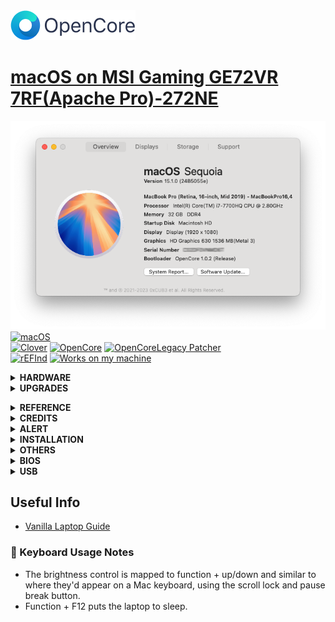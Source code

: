 <img src="https://raw.githubusercontent.com/tbrautaset/Hackintosh-MSI-GE72VR-7RF/refs/heads/master/Pictures/OpenCore_with_text_Small.png" width="200" height="48"/>

# [macOS on MSI Gaming GE72VR 7RF(Apache Pro)-272NE](https://www.youtube.com/watch?v=MOOScGPnqz4)
![AboutThisMac](https://raw.githubusercontent.com/tbrautaset/Hackintosh-MSI-GE72VR-7RF/refs/heads/master/Pictures/macOS%2015.1%20Beta%205%20(24B5055e)/About%20This%20Mac.png)<br>
[![macOS](https://img.shields.io/badge/macOS-Sequoia-yellow.svg)](https://www.apple.com/macos/macos-sequoia/)<br>
[![Clover](https://img.shields.io/badge/Clover-516x-green)](https://github.com/CloverHackyColor/CloverBootloader/releases)
[![OpenCore](https://img.shields.io/badge/OpenCore-1.0.x-green)](https://github.com/dortania/build-repo/releases)
[![OpenCoreLegacy Patcher](https://img.shields.io/badge/OpenCore%20Legacy%20Patcher-2.0.x-green)](https://github.com/dortania/OpenCore-Legacy-Patcher/releases)<br>
[![rEFInd](https://img.shields.io/badge/rEFInd-0.14.x-green)](http://sourceforge.net/projects/refind/files)
[![Works on my machine](https://img.shields.io/badge/Works-on%20my%20laptop-0green)](https://www.msi.com/Laptop/GE72vr-7rF-Apache-Pro/Specification)
<details><summary><strong> HARDWARE </strong></summary><br>

- CPU:
    - <img src="https://raw.githubusercontent.com/tbrautaset/Hackintosh-MSI-GE72VR-7RF/refs/heads/master/Pictures/Intel%20Power%20Gadget%20-%20Frequency.png"/>
    - Intel® Core™ Core i7-7700HQ 2.8 - 3.8 Ghz w/ Turbo Boost
- Graphics adapter:
    - Intel HD Graphics 630 2048 MB
    - NVIDIA GeForce GTX 1060 Mobile - 3072 MB GDDR5, Core: 1404 MHz, Boost 1670 MHz, Memory: 8000 MHz, NVIDIA Optimus
- Memory:
    - Crucial  32768 MB  , 2x16 GB, DDR4-2400 SO DIMM 260-pin
- Display:
    - 17.3" FHD (1920x1080) 120HZ, IPS-Level
- Mainboard:
    - MSI MS-179B Intel HM175 (Skylake PCH-H) 100 Series/C230 Chipset Family
- Storage:
    - Samsung 960 EVO 1TB M.2 NVMe SSD, WD Blue 1TB 2.5" SATA SSD, HL-DT-ST GUD0N SATA Int. DVD±RW (±R DL) / DVD-RAM
- Soundcard:
    - Nahimic Sound, Intel Skylake PCH-H High Definition Audio Controller, Realtek ALC898
- Connections:
    - USB 3.0 x2, USB 2.0 x1, USB Type-C 3.1 Gen2 x1, HDMI (supports 4K@60hz), mDP 1.2 x1 (HDTV/Matrix Display supports 4K output with a resolution up to 3840 x 2160), 1 Kensington Lock, Audio Connections: 1x microphone in, 1x headphone out (S/PDIF), Realtek RTS5129  Card Reader: SD/SDXC/SDHC Card Reader
- Networking:
    - Qualcomm Atheros Killer E2500 Gigabit Ethernet Controller (10/100/1000/2500/5000MBit/s), Broadcom / Bcm94352z (a/b/g/n = Wi-Fi 4/ac = Wi-Fi 5), Bluetooth v4.0
- Size:
    - Height x width x depth (in mm): 32 x 419 x 287 ( = 1.26 x 16.5 x 11.3 in) 
- Battery:
    - 10.86V, 51 Wh Lithium-Ion, 6-Cell
- AC Power Adaptor:
    - 180W
- Camera:
    - BisonCam, NB Pro FHD type (30fps@1080p)
- Speakers:
    - Dynaudio Tech 2W Speakers x 4 + woofer
- Keyboard:
    - SteelSeries Full-color backlight with Anti-Ghost key+ silver lining
- Touchpad:
    - ETPS/2 Elantech with 2 buttons</details>
<details><summary><strong> UPGRADES </strong></summary><br>

## :muscle: Bits 'n Pieces I've purchased and swapped into the laptop.

### Crucial 32GB Memory
Crucial  32768 MB  , 2x16 GB, DDR4-2400 SO DIMM 260-pin

<img src="https://raw.githubusercontent.com/tbrautaset/Hackintosh-MSI-GE72VR-7RF/refs/heads/master/Pictures/Crucial.jpg" width="'150" height="100"/>

### Samsung 960 EVO 1TB PCIe 3.0 x4 NVMExpressSSD M.2 2280 Solid State Drive
Main boot drive for this machine and EFI for rEFInd, Clover, Microsoft and OpenCore

![960 EVO](https://raw.githubusercontent.com/tbrautaset/Hackintosh-MSI-GE72VR-7RF/refs/heads/master/Pictures/Samsung960.jpg)

### WD Blue 1TB SSD
macOS, Linux and Microsoft data / home folders run off this drive, as well as EFI for Linux

![Blue 1TB](https://raw.githubusercontent.com/tbrautaset/Hackintosh-MSI-GE72VR-7RF/refs/heads/master/Pictures/WDBlue.jpg)

### Wifi Card
Broadcom DW1560 BCM94352Z 06XRYC 802.11ac NGFF M2 867Mbps BCM94352 BT4.0 WiFiCard

![DW1560](https://raw.githubusercontent.com/tbrautaset/Hackintosh-MSI-GE72VR-7RF/refs/heads/master/Pictures/DW1560.jpg)</details>
<details><summary><strong> REFERENCE </strong></summary><br>

- [tonymacx86](https://www.tonymacx86.com)
- [Dortania's OpenCore Install Guide](https://dortania.github.io/OpenCore-Install-Guide)</details>
<details><summary><strong> CREDITS </strong></summary><br>

- [Apple](https://www.apple.com) for macOS
- [Acidanthera](https://github.com/acidanthera) for awesome kexts</details>
<details><summary><strong> ALERT </strong></summary><br>

![](https://raw.githubusercontent.com/tbrautaset/Hackintosh-MSI-GE72VR-7RF/refs/heads/master/Pictures/Alert!.gif)

    Do NOT directly use any files provided, you may need to change something ...
</details><details><summary><strong> INSTALLATION </strong></summary><br>
     
This step extracts the Installer contents, then installs bootloader to the USB stick.
  1. Insert the USB drive
  2. Open **/Applications/Utilities/Disk Utility**
  3. Highlight the USB drive in left column
  4. Click on the **Partition** tab
  5. Click **Current** and choose **1 Partition**
  6. Click **Options...**
  7. Choose **GUID Partition Table**
  8. Under **Name:** type **USB** (You can rename it later)
  9. Under **Format:** choose **Mac OS Extended (Journaled)**
  10. Click **Apply** then ***Partition***
  11. Open **/Applications/Utilities/Terminal**
  12. Type the following, enter password and hit enter.<br>- This command completely erases the USB, then creates native installer media from the Install macOS Application:<br>
```sudo /Applications/Install\ macOS\ Sequoia\ Beta.app/Contents/Resources/createinstallmedia --volume /Volumes/USB /Applications/Install\ macOS\ Sequoia\ Beta.app --nointeraction```
  13. Copy ![#1 ESP](https://github.com/tbrautaset/Hackintosh-MSI-GE72VR-7RF/tree/master/%231%20ESP/EFI) relevant contents to USB's EFI partition (diskXs1 ) as the target volume.</details>
<details><summary><strong> OTHERS </strong></summary><br>
  
Time Sync
- Since macOS take BIOS time as UTC time, and Windows take it as local time, we need to make Windows take BIOS time as UTC time.
- ```Reg add HKLM\SYSTEM\CurrentControlSet\Control\TimeZoneInformation /v RealTimeIsUniversal /t REG_DWORD /d 1```</details>
<details><summary><strong> BIOS </strong></summary><br>

Pressing delete key after Power-On Self-Test (POST), enters Aptio Setup Utility a variant for accessing MSI (Micro Star) BIOS, at standard setup screen holding **ALT + RIGHT-CTRL + SHIFT** together and then pressing **F2** toggles between standard and `hidden` BIOS settings.

MSI BIOS and EC firmware versions : [`E179BIMS.309`](https://download.msi.com/bos_exe/nb/E179BIMS.309.zip) and [`179BEMS1.105`](https://download.msi.com/archive/frm_exe/nb/179BEMS1.105.zip)

After first BIOS / EC flash reboot, select `hidden` BIOS settings then Save & Exit tab and select Restore Defaults, answer yes to load optimized defaults & save configuration and reset.

After second reboot enter BIOS in the same way, go to Security tab, select Secure Boot and set Attempt Secure Boot to disabled, then Save & Exit tab, select Save Changes and Reset, after another reboot you're ready to change / verify settings in Advanced and Boot tabs.
| Check settings, some are already correct! |  |
|--|--|
| `SATA Mode Selection` | AHCI |
| `Intel(R) Speed Shift Technology` | Enabled |
| `CFG Lock` | Disabled |
| `DVMT Pre-Allocated` | 64M |
| `DVMT Total Gfx Mem` | MAX |
| `Enable Hibernation` | Disabled |
| `CSM Support` | Disabled |
| `Above 4G Decoding` | Enabled |
| `XHCI Hand-off` | Enabled |
| `Fast Boot` | Disabled |
<pre>
[Advanced] tab
│ <b>SATA Mode Selection</b>
├─ Power & Performance
│  └─ CPU - Power Management Control
│     ├─ <b>Intel(R) Speed Shift Technology</b>
│     └─ CPU Lock Configuration
│        └─ <b>CFG Lock</b>
├─ System Agent (SA) Configuration
│  └─ Graphics Configuration
│        └─ <b>DVMT Pre-Allocated</b>
│        └─ <b>DVMT Total Gfx Mem</b>
├─ ACPI Settings
│  └─ <b>Enable Hibernation</b>
└─ CSM Configuration
│  └─ <b>CSM Support</b>
├─ PCI Subsystem Settings
│  └─ <b>Above 4G Decoding</b>
└─ USB Configuration
   └─ <b>XHCI Hand-off</b>
[Boot] tab
│ <b>Fast Boot</b>
</pre></details>
<details><summary><strong> USB </strong></summary><br>

### :computer: USB Ports (RP05 loads natively PXSX Type-C USB3.1 Gen2 | Front left)
- HS03 USB3 <-- Type-A USB2.0 | SS19 | Front left
- HS04 USB3 <-- Type-A USB2.0 | SS20 | Front left
- HS08 USB2 <-- Type-A USB2.0 | Rear right
- HS10 Internal <-- USB2.0 - BCM20702A0 (Bluetooth)
- HS11 Internal <-- USB2.0 - BisonCam, NB Pro
- HS12 Internal <-- USB2.0 - USB2.0-CRW (Card reader)
- SS19 USB3 <-- Type-A USB3.0 | HS03 | Rear left
- SS20 USB3 <-- Type-A USB3.0 | HS04 | Front left</details>
## Useful Info
- [Vanilla Laptop Guide](https://dortania.github.io/OpenCore-Install-Guide/)

### :low_brightness: Keyboard Usage Notes
- The brightness control is mapped to function + up/down and similar to where they'd appear on a Mac keyboard, using the scroll lock and pause break button.
- Function + F12 puts the laptop to sleep.
